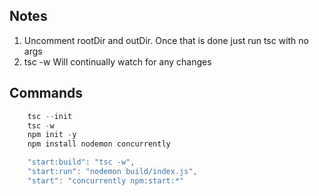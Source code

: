 ## Notes

1. Uncomment rootDir and outDir. Once that is done just run tsc with no args
2. tsc -w Will continually watch for any changes

## Commands

```javascript
    tsc --init
    tsc -w
    npm init -y
    npm install nodemon concurrently

    "start:build": "tsc -w",
    "start:run": "nodemon build/index.js",
    "start": "concurrently npm:start:*"
```
